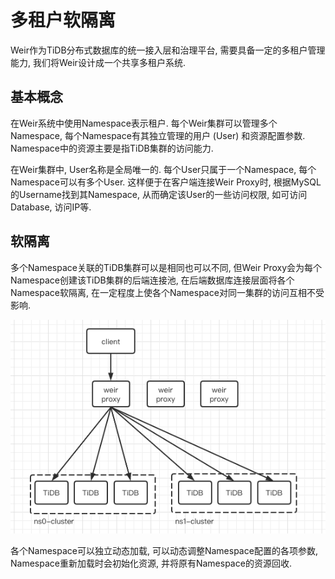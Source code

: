 # 多租户软隔离

Weir作为TiDB分布式数据库的统一接入层和治理平台, 需要具备一定的多租户管理能力, 我们将Weir设计成一个共享多租户系统.

## 基本概念

在Weir系统中使用Namespace表示租户. 每个Weir集群可以管理多个Namespace, 每个Namespace有其独立管理的用户 (User) 和资源配置参数. Namespace中的资源主要是指TiDB集群的访问能力.

在Weir集群中, User名称是全局唯一的. 每个User只属于一个Namespace, 每个Namespace可以有多个User. 这样便于在客户端连接Weir Proxy时, 根据MySQL的Username找到其Namespace, 从而确定该User的一些访问权限, 如可访问Database, 访问IP等.

## 软隔离

多个Namespace关联的TiDB集群可以是相同也可以不同, 但Weir Proxy会为每个Namespace创建该TiDB集群的后端连接池, 在后端数据库连接层面将各个Namespace软隔离, 在一定程度上使各个Namespace对同一集群的访问互相不受影响.

<img src="assets/multi-tenant.png" style="zoom:100%;" />

各个Namespace可以独立动态加载, 可以动态调整Namespace配置的各项参数, Namespace重新加载时会初始化资源, 并将原有Namespace的资源回收.
